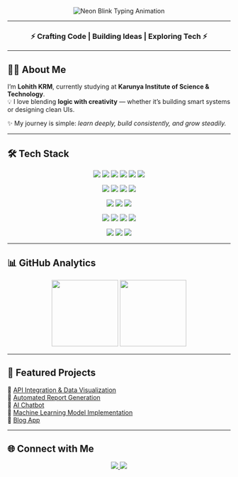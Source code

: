 <p align="center">
  <img src="https://readme-typing-svg.herokuapp.com?font=Orbitron&weight=700&size=35&duration=3000&pause=1000&color=00FF00&center=true&vCenter=true&multiline=true&width=800&height=80&lines=Hello+!+<img+src='https://raw.githubusercontent.com/MartinHeinz/MartinHeinz/master/wave.gif'+width='35px'>+I'm+Lohith+KRM" alt="Neon Blink Typing Animation" />
</p>

---

<h3 align="center">⚡ Crafting Code | Building Ideas | Exploring Tech ⚡</h3>

---

## 👨‍🎓 About Me  
I’m **Lohith KRM**, currently studying at **Karunya Institute of Science & Technology**.  
💡 I love blending **logic with creativity** — whether it’s building smart systems or designing clean UIs.  

✨ My journey is simple: *learn deeply, build consistently, and grow steadily.*  

---

## 🛠 Tech Stack  

<p align="center">
  <img src="https://img.shields.io/badge/Python-14354C?style=for-the-badge&logo=python&logoColor=white" />
  <img src="https://img.shields.io/badge/C-00599C?style=for-the-badge&logo=c&logoColor=white" />
  <img src="https://img.shields.io/badge/Java-ED8B00?style=for-the-badge&logo=openjdk&logoColor=white" />
  <img src="https://img.shields.io/badge/HTML5-E34F26?style=for-the-badge&logo=html5&logoColor=white" />
  <img src="https://img.shields.io/badge/CSS3-1572B6?style=for-the-badge&logo=css3&logoColor=white" />
  <img src="https://img.shields.io/badge/JavaScript-F7DF1E?style=for-the-badge&logo=javascript&logoColor=black" />
</p>

<p align="center">
  <img src="https://img.shields.io/badge/Swing-008000?style=for-the-badge&logo=java&logoColor=white" />
  <img src="https://img.shields.io/badge/JavaFX-5D3FD3?style=for-the-badge&logo=java&logoColor=white" />
  <img src="https://img.shields.io/badge/Streamlit-FF4B4B?style=for-the-badge&logo=streamlit&logoColor=white" />
  <img src="https://img.shields.io/badge/Tkinter-1E90FF?style=for-the-badge&logo=python&logoColor=white" />
</p>

<p align="center">
  <img src="https://img.shields.io/badge/SpringBoot-6DB33F?style=for-the-badge&logo=springboot&logoColor=white" />
  <img src="https://img.shields.io/badge/Flask-000000?style=for-the-badge&logo=flask&logoColor=white" />
  <img src="https://img.shields.io/badge/FastAPI-009688?style=for-the-badge&logo=fastapi&logoColor=white" />
</p>

<p align="center">
  <img src="https://img.shields.io/badge/Docker-2496ED?style=for-the-badge&logo=docker&logoColor=white" />
  <img src="https://img.shields.io/badge/Kubernetes-326CE5?style=for-the-badge&logo=kubernetes&logoColor=white" />
  <img src="https://img.shields.io/badge/GitHub%20Actions-2088FF?style=for-the-badge&logo=githubactions&logoColor=white" />
  <img src="https://img.shields.io/badge/Ollama-FF00FF?style=for-the-badge&logoColor=white" />
</p>

<p align="center">
  <img src="https://img.shields.io/badge/MySQL-4479A1?style=for-the-badge&logo=mysql&logoColor=white" />
  <img src="https://img.shields.io/badge/SQLite-003B57?style=for-the-badge&logo=sqlite&logoColor=white" />
  <img src="https://img.shields.io/badge/CSV%2FJSON-FFD700?style=for-the-badge&logo=files&logoColor=black" />
</p>

---

## 📊 GitHub Analytics  
<p align="center">
  <img src="https://github-readme-stats.vercel.app/api?username=17lohith&show_icons=true&theme=tokyonight&hide_border=true" height="150" />
  <img src="https://github-readme-streak-stats.herokuapp.com/?user=17lohith&theme=tokyonight&hide_border=true" height="150" />
</p>

---

## 🌟 Featured Projects  
🔹 [API Integration & Data Visualization](https://github.com/17lohith/API-INTEGRATION-AND-DATA-VISUALIZATION)  
🔹 [Automated Report Generation](https://github.com/17lohith/AUTOMATED_REPORT_GENERATION)  
🔹 [AI Chatbot](https://github.com/17lohith/AI_CHATBOT)  
🔹 [Machine Learning Model Implementation](https://github.com/17lohith/MACHINE_LEARNING_MODEL_IMPLEMENTATION)  
🔹 [Blog App](https://github.com/17lohith)  

---

## 🌐 Connect with Me  
<p align="center">
  <a href="mailto:lohithkrm17@hotmail.com">
    <img src="https://img.shields.io/badge/Email-D14836?style=for-the-badge&logo=gmail&logoColor=white" />
  </a>
  <a href="https://www.linkedin.com/in/lohith-krm-a5028b326">
    <img src="https://img.shields.io/badge/LinkedIn-0A66C2?style=for-the-badge&logo=linkedin&logoColor=white" />
  </a>
  <a href="https://twitter.com/17_lohith_
